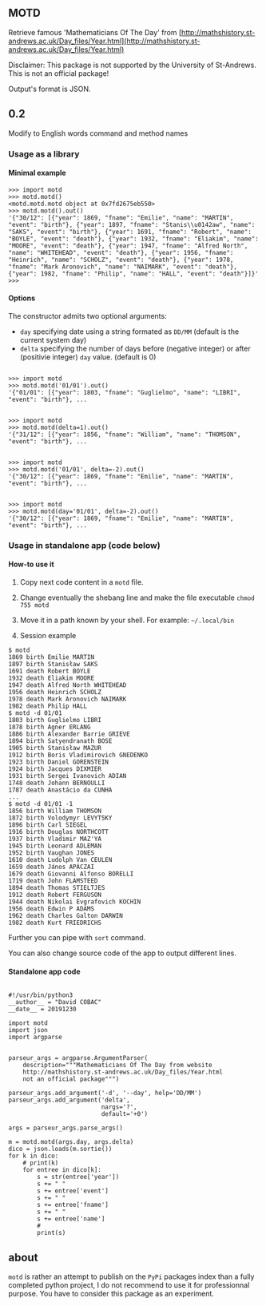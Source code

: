 ## MOTD

Retrieve famous 'Mathematicians Of The Day' from 
[http://mathshistory.st-andrews.ac.uk/Day_files/Year.html](http://mathshistory.st-andrews.ac.uk/Day_files/Year.html)

Disclaimer: This package is not supported by the University of St-Andrews. This is not an official package!

Output's format is JSON.

## 0.2
Modify to English words command and method names

### Usage as a library

#### Minimal example

``` python3
>>> import motd
>>> motd.motd()
<motd.motd.motd object at 0x7fd2675eb550>
>>> motd.motd().out()
'{"30/12": [{"year": 1869, "fname": "Emilie", "name": "MARTIN", "event": "birth"}, {"year": 1897, "fname": "Stanis\\u0142aw", "name": "SAKS", "event": "birth"}, {"year": 1691, "fname": "Robert", "name": "BOYLE", "event": "death"}, {"year": 1932, "fname": "Eliakim", "name": "MOORE", "event": "death"}, {"year": 1947, "fname": "Alfred North", "name": "WHITEHEAD", "event": "death"}, {"year": 1956, "fname": "Heinrich", "name": "SCHOLZ", "event": "death"}, {"year": 1978, "fname": "Mark Aronovich", "name": "NAIMARK", "event": "death"}, {"year": 1982, "fname": "Philip", "name": "HALL", "event": "death"}]}'
>>> 

```

#### Options

The constructor admits two optional arguments:

* `day` specifying date using a string formated as `DD/MM`
  (default is the current system day)
* `delta` specifying the number of days before (negative
  integer) or after (positivie integer) `day` value. (default is
  0)


``` python3

>>> import motd
>>> motd.motd('01/01').out()
'{"01/01": [{"year": 1803, "fname": "Guglielmo", "name": "LIBRI", "event": "birth"}, ...

```

``` python3

>>> import motd
>>> motd.motd(delta=1).out()
'{"31/12": [{"year": 1856, "fname": "William", "name": "THOMSON", "event": "birth"}, ...
```

``` python3

>>> import motd
>>> motd.motd('01/01', delta=-2).out()
'{"30/12": [{"year": 1869, "fname": "Emilie", "name": "MARTIN", "event": "birth"}, ...
```

``` python3

>>> import motd
>>> motd.motd(day='01/01', delta=-2).out()
'{"30/12": [{"year": 1869, "fname": "Emilie", "name": "MARTIN", "event": "birth"}, ...
```



### Usage in standalone app (code below)

#### How-to use it

1. Copy next code content in a `motd` file.

2. Change eventually the shebang line and make the file executable
`chmod 755 motd`

3. Move it in a path known by your shell. For example: `~/.local/bin`

4. Session example

``` console
$ motd
1869 birth Emilie MARTIN
1897 birth Stanisław SAKS
1691 death Robert BOYLE
1932 death Eliakim MOORE
1947 death Alfred North WHITEHEAD
1956 death Heinrich SCHOLZ
1978 death Mark Aronovich NAIMARK
1982 death Philip HALL
$ motd -d 01/01
1803 birth Guglielmo LIBRI
1878 birth Agner ERLANG
1886 birth Alexander Barrie GRIEVE
1894 birth Satyendranath BOSE
1905 birth Stanisław MAZUR
1912 birth Boris Vladimirovich GNEDENKO
1923 birth Daniel GORENSTEIN
1924 birth Jacques DIXMIER
1931 birth Sergei Ivanovich ADIAN
1748 death Johann BERNOULLI
1787 death Anastácio da CUNHA
...
$ motd -d 01/01 -1
1856 birth William THOMSON
1872 birth Volodymyr LEVYTSKY
1896 birth Carl SIEGEL
1916 birth Douglas NORTHCOTT
1937 birth Vladimir MAZ'YA
1945 birth Leonard ADLEMAN
1952 birth Vaughan JONES
1610 death Ludolph Van CEULEN
1659 death János APÁCZAI
1679 death Giovanni Alfonso BORELLI
1719 death John FLAMSTEED
1894 death Thomas STIELTJES
1912 death Robert FERGUSON
1944 death Nikolai Evgrafovich KOCHIN
1956 death Edwin P ADAMS
1962 death Charles Galton DARWIN
1982 death Kurt FRIEDRICHS

```

Further you can pipe with `sort` command.

You can also change source code of the app to output different
lines.


#### Standalone app code

``` python3

#!/usr/bin/python3
__author__ = "David COBAC"
__date__ = 20191230

import motd
import json
import argparse


parseur_args = argparse.ArgumentParser(
    description="""Mathematicians Of The Day from website
    http://mathshistory.st-andrews.ac.uk/Day_files/Year.html
    not an official package""")

parseur_args.add_argument('-d', '--day', help='DD/MM')
parseur_args.add_argument('delta',
                          nargs='?',
                          default='+0')

args = parseur_args.parse_args()

m = motd.motd(args.day, args.delta)
dico = json.loads(m.sortie())
for k in dico:
    # print(k)
    for entree in dico[k]:
        s = str(entree['year'])
        s += " "
        s += entree['event']
        s += " "
        s += entree['fname']
        s += " "
        s += entree['name']
        #
        print(s)

```

## about

`motd` is rather an attempt to publish on the `PyPi` packages
index than a fully completed python project, I do not recommend
to use it for professionnal purpose. You have to consider this
package as an experiment.
